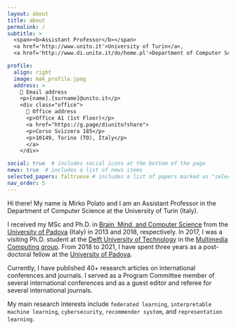 ```yaml
---
layout: about
title: about
permalink: /
subtitle: >
  <span><b>Assistant Professor</b></span>
  <a href='http://www.unito.it'>University of Turin</a>, 
  <a href='http://www.di.unito.it/do/home.pl'>Department of Computer Science</a>

profile:
  align: right
  image: mak_profile.jpeg
  address: >
    📮 Email address
    <p>[name].[surname]@unito.it</p>
    <div class="office">
      🏢 Office address
      <p>Office A1 (1st Floor)</p>
      <a href="https://g.page/diunito?share">
      <p>Corso Svizzera 185</p>
      <p>10149, Torino (TO), Italy</p>
      </a>
    </div>

social: true  # includes social icons at the bottom of the page
news: true  # includes a list of news items
selected_papers: faltruese # includes a list of papers marked as "selected={true}"
nav_order: 5
---
```



Hi there! My name is Mirko Polato and I am an Assistant Professor in the Department of Computer Science at the University of Turin (Italy).

I received my MSc and Ph.D. in [Brain, Mind, and Computer Science](http://hit.psy.unipd.it/BMCS-Overview) from the [University of Padova](https://www.unipd.it/) (Italy) in 2013 and 2018, respectively. In 2017, I was a visiting Ph.D. student at the [Delft University of Technology](https://www.tudelft.nl/) in the [Multimedia Computing group](https://www.tudelft.nl/ewi/over-de-faculteit/afdelingen/intelligent-systems/multimedia-computing/). From 2018 to 2021, I have spent three years as a post-doctoral fellow at the [University of Padova](https://www.unipd.it/).

Currently, I have published 40+ research articles on international conferences and journals. I served as a Program Committee member of several international conferences and as a guest editor and referee for several international journals.

My main research interests include `federated learning`, `interpretable machine learning`, `cybersecurity`, `recommender system`, and `representation learning`.
